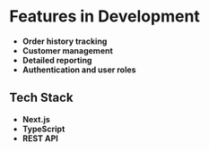 # Features in Development

- **Order history tracking**
- **Customer management**
- **Detailed reporting**
- **Authentication and user roles**

## Tech Stack

- **Next.js**
- **TypeScript**
- **REST API**
